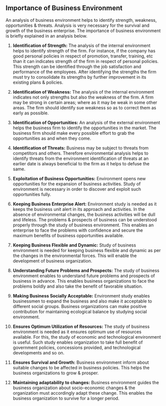 ## Importance of Business Environment ##

An analysis of business environment helps to identify strength, weakness, opportunities & threats. Analysis is very necessary for the survival and growth of the business enterprise. The importance of business environment is briefly explained in an analysis below.

1. **Identification of Strength:** The analysis of the internal environment helps to identify strength of the firm. For instance, if the company has good personal policies in respect of promotion, transfer, training, etc than it can indicates strength of the firm in respect of personal policies. This strength can be identified through the job satisfaction and performance of the employees. After identifying the strengths the firm must try to consolidate its strengths by further improvement in its existing plans & policies.

2. **Identification of Weakness:** The analysis of the internal environment indicates not only strengths but also the weakness of the firm. A firm may be strong in certain areas; where as it may be weak in some other areas. The firm should identify sue weakness so as to correct them as early as possible.

3. **Identification of Opportunities:** An analysis of the external environment helps the business firm to identify the opportunities in the market. The business firm should make every possible effort to grab the opportunities as and when they come.

4. **Identification of Threats:** Business may be subject to threats from competitors and others. Therefore environmental analysis helps to identify threats from the environment identification of threats at an earlier date is always beneficial to the firm as it helps to defuse the same.

5. **Exploitation of Business Opportunities:** Environment opens new opportunities for the expansion of business activities. Study of environment is necessary in order to discover and exploit such opportunities fully.

6. **Keeping Business Enterprise Alert:** Environment study is needed as it keeps the business unit alert in its approach and activities. In the absence of environmental changes, the business activities will be dull and lifeless. The problems & prospects of business can be understood properly through the study of business environment. This enables an enterprise to face the problems with confidence and secure the maximum benefits of business opportunities available.

7. **Keeping Business Flexible and Dynamic:** Study of business environment is needed for keeping business flexible and dynamic as per the changes in the environmental forces. This will enable the development of business organization.

8. **Understanding Future Problems and Prospects:** The study of business environment enables to understand future problems and prospects of business in advance. This enables business organizations to face the problems boldly and also take the benefit of favorable situation.

9. **Making Business Socially Acceptable:** Environment study enables businessmen to expand the business and also make it acceptable to different social groups. Business organizations can make positive contribution for maintaining ecological balance by studying social environment.

10. **Ensures Optimum Utilization of Resources:** The study of business environment is needed as it ensures optimum use of resources available. For this, the study of economic and technological environment is useful. Such study enables organization to take full benefit of government policies, concessions provided, and technological developments and so on.

11. **Ensures Survival and Growth:** Business environment inform about suitable changes to be affected in business policies. This helps the business organizations to grow & prosper.

12. **Maintaining adaptability to changes:** Business environment guides the business organization about socio-economic changes & the organization must accordingly adapt these change. This enables the business organization to survive for a longer period.
